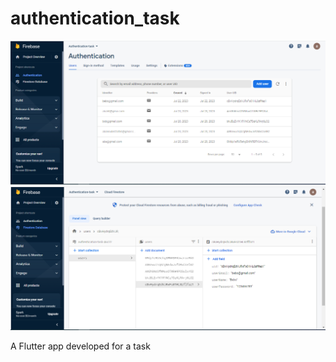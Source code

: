 # authentication_task

<img src="https://github.com/AbanoubEzzat1/Authentication-task/blob/master/authTaskCap2.PNG">
<br>
<img src="https://github.com/AbanoubEzzat1/Authentication-task/blob/master/autTaskCap1.PNG">

A Flutter app developed for a task

